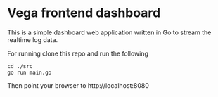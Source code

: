 # Vega frontend dashboard

This is a simple dashboard web application written in Go to stream the realtime log data.

For running clone this repo and run the following

```
cd ./src
go run main.go
```

Then point your browser to http://localhost:8080
